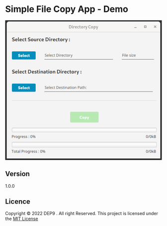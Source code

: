 # Simple  File Copy App - Demo

![](src/main/resources/images/pic.png)

## Version
1.0.0 

## Licence 

Copyright © 2022 DEP9 . All right Reserved. This project is licensed under the [MIT License](LICENSE.txt)